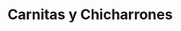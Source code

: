 ---
title: "Carnitas y Chicharrones"
url: /quetzaltenango/carnitas-y-chicharrones/
shop: Metzgerei
---